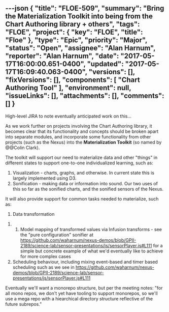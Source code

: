 ---json
{
  "title": "FLOE-509",
  "summary": "Bring the Materialization Toolkit into being from the Chart Authoring library + others",
  "tags": "FLOE",
  "project": {
    "key": "FLOE",
    "title": "Floe"
  },
  "type": "Epic",
  "priority": "Major",
  "status": "Open",
  "assignee": "Alan Harnum",
  "reporter": "Alan Harnum",
  "date": "2017-05-17T16:00:00.651-0400",
  "updated": "2017-05-17T16:09:40.063-0400",
  "versions": [],
  "fixVersions": [],
  "components": [
    "Chart Authoring Tool"
  ],
  "environment": null,
  "issueLinks": [],
  "attachments": [],
  "comments": []
}
---
High-level JIRA to note eventually anticipated work on this...

As we work further on projects involving the Chart Authoring library, it becomes clear that its functionality and concepts should be broken apart into separate modules, and incorporate some functionality from other projects (such as the Nexus) into the **Materialization Toolkit** (so named by @@Colin Clark).

The toolkit will support our need to materialize data and other "things" in different states to support one-to-one individualized learning, such as:

1. Visualization - charts, graphs, and otherwise. In current state this is largely implemented using D3.
2. Sonification - making data or information into sound. Our two uses of this so far as the sonified charts, and the sonified sensors of the Nexus.

It will also provide support for common tasks needed to materialize, such as:

1. Data transformation

1)
   1. Model mapping of transformed values via Infusion transforms - see the "pure configuration" sonifier at <https://github.com/waharnum/nexus-demos/blob/GPII-2189/science-lab/sensor-presentations/js/sensorPlayer.js#L111> for a simple but concrete example of what we'd eventually like to achieve for more complex cases
2) Scheduling behaviour, including mixing event-based and timer based scheduling such as we see in <https://github.com/waharnum/nexus-demos/blob/GPII-2189/science-lab/sensor-presentations/js/sensorPlayer.js#L111>

Eventually we'll want a monorepo structure, but per the meeting notes: "for all mono repos, we don't yet have tooling to support monorepos, so we'll use a mega repo with a hiearchical directory structure reflective of the future subrepos."

        